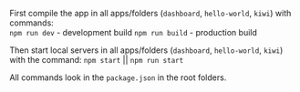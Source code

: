 First compile the app in all apps/folders (`dashboard`, `hello-world`, `kiwi`) with commands:  
`npm run dev` - development build
`npm run build` - production build

Then start local servers in all apps/folders (`dashboard`, `hello-world`, `kiwi`) with the command:
`npm start` || `npm run start`

All commands look in the `package.json` in the root folders. 

